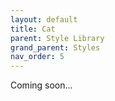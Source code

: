 ```yaml
---
layout: default
title: Cat
parent: Style Library
grand_parent: Styles
nav_order: 5
---
```


Coming soon...